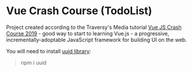 # Vue Crash Course (TodoList)

Project created according to the Traversy's Media tutorial [Vue JS Crash Course 2019](https://www.youtube.com/watch?v=Wy9q22isx3U&t=50s) - 
good way to start to learning Vue.js - a progressive, incrementally-adoptable JavaScript framework for building UI on the web.

You will need to install [uuid library](https://github.com/kelektiv/node-uuid):
> npm i uuid
